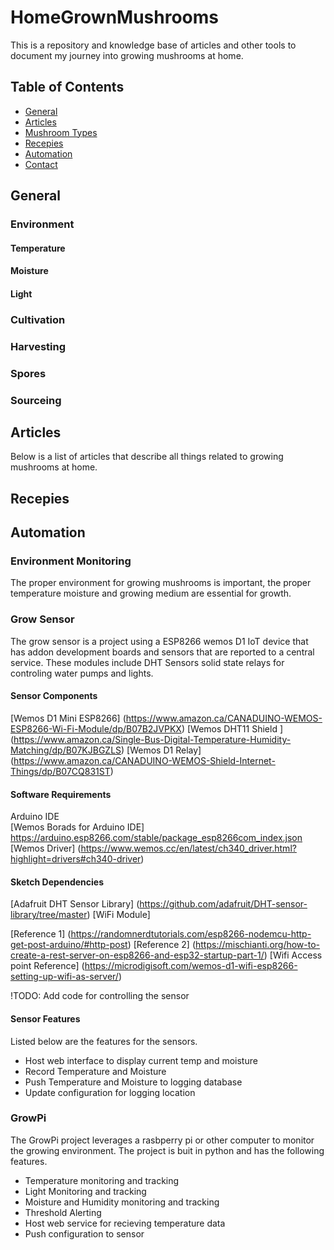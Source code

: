# HomeGrownMushrooms
This is a repository and knowledge base of articles and other tools to document my journey into growing mushrooms at home.


## Table of Contents

- [General](#general)
- [Articles](#articles)
- [Mushroom Types](#mushrooms)
- [Recepies](#recepies)
- [Automation](#automation)
- [Contact](#contact)

## General

### Environment

#### Temperature

#### Moisture

#### Light


### Cultivation

### Harvesting

### Spores

### Sourceing

## Articles

Below is a list of articles that describe all things related to growing mushrooms at home. 


## Recepies



## Automation

### Environment Monitoring
The proper environment for growing mushrooms is important, the proper temperature moisture and growing medium are essential for growth.

### Grow Sensor
The grow sensor is a project using a ESP8266 wemos D1 IoT device that has addon development boards and sensors that are reported to a central service. These modules include DHT Sensors solid state relays for controling water pumps and lights.

#### Sensor Components

[Wemos D1 Mini ESP8266] (https://www.amazon.ca/CANADUINO-WEMOS-ESP8266-Wi-Fi-Module/dp/B07B2JVPKX)
[Wemos DHT11 Shield ] (https://www.amazon.ca/Single-Bus-Digital-Temperature-Humidity-Matching/dp/B07KJBGZLS)
[Wemos D1 Relay] (https://www.amazon.ca/CANADUINO-WEMOS-Shield-Internet-Things/dp/B07CQ831ST)

#### Software Requirements

Arduino IDE  
[Wemos Borads for Arduino IDE] https://arduino.esp8266.com/stable/package_esp8266com_index.json
[Wemos Driver] (https://www.wemos.cc/en/latest/ch340_driver.html?highlight=drivers#ch340-driver)


#### Sketch Dependencies
[Adafruit DHT Sensor Library] (https://github.com/adafruit/DHT-sensor-library/tree/master)
[WiFi Module] 

[Reference 1] (https://randomnerdtutorials.com/esp8266-nodemcu-http-get-post-arduino/#http-post)
[Reference 2] (https://mischianti.org/how-to-create-a-rest-server-on-esp8266-and-esp32-startup-part-1/)
[Wifi Access point Reference] (https://microdigisoft.com/wemos-d1-wifi-esp8266-setting-up-wifi-as-server/)



!TODO: Add code for controlling the sensor

#### Sensor Features
Listed below are the features for the sensors. 

- Host web interface to display current temp and moisture
- Record Temperature and Moisture
- Push Temperature and Moisture to logging database
- Update configuration for logging location



### GrowPi
The GrowPi project leverages a rasbperry pi or other computer to monitor the growing environment. The project is buit in python and has the following features. 

- Temperature monitoring and tracking
- Light Monitoring and tracking
- Moisture and Humidity monitoring and tracking
- Threshold Alerting
- Host web service for recieving temperature data
- Push configuration to sensor


